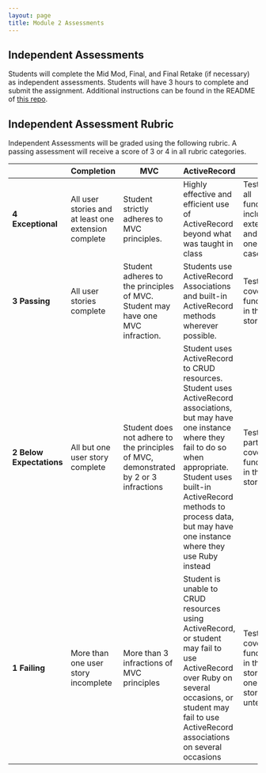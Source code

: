 ```yaml
---
layout: page
title: Module 2 Assessments
---
```


## Independent Assessments

Students will complete the Mid Mod, Final, and Final Retake (if necessary) as independent assessments. Students will have 3 hours to complete and submit the assignment. Additional instructions can be found in the README of [this repo](https://github.com/turingschool-examples/b2-mid-mod).

## Independent Assessment Rubric

Independent Assessments will be graded using the following rubric. A passing assessment will receive a score of 3 or 4 in all rubric categories.

| | Completion | MVC | ActiveRecord | TDD |
| -- | -- | -- | -- | -- |
| **4 Exceptional** | All user stories and at least one extension complete | Student strictly adheres to MVC principles.  | Highly effective and efficient use of ActiveRecord beyond what was taught in class | Tests cover all functionality including extensions and at least one edge case |
| **3 Passing**| All user stories complete | Student adheres to the principles of MVC. Student may have one MVC infraction. | Students use ActiveRecord Associations and built-in ActiveRecord methods wherever possible. | Tests fully cover the functionality in the user stories |
| **2 Below Expectations** | All but one user story complete | Student does not adhere to the principles of MVC, demonstrated by 2 or 3 infractions | Student uses ActiveRecord to CRUD resources. Student uses ActiveRecord associations, but may have one instance where they fail to do so when appropriate. Student uses built-in ActiveRecord methods to process data, but may have one instance where they use Ruby instead | Tests partially cover the functionality in the user stories |
| **1 Failing** | More than one user story incomplete | More than 3 infractions of MVC principles | Student is unable to CRUD resources using ActiveRecord, or student may fail to use ActiveRecord over Ruby on several occasions, or student may fail to use ActiveRecord associations on several occasions | Tests do not cover the functionality in the user stories, or one or more stories is untested |
